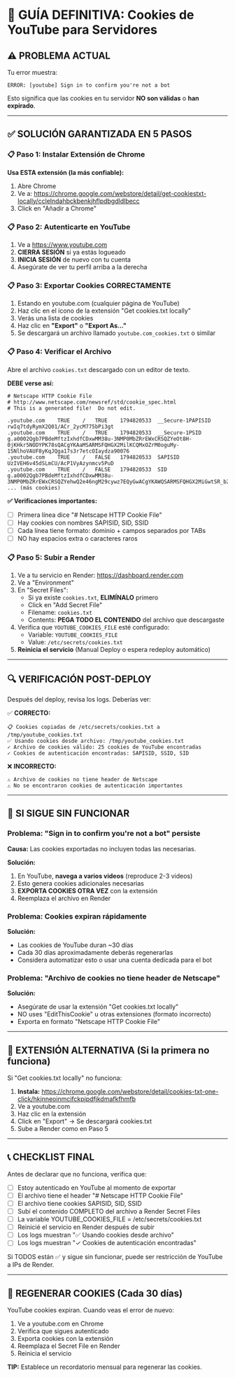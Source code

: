 # 🔑 GUÍA DEFINITIVA: Cookies de YouTube para Servidores

## ⚠️ PROBLEMA ACTUAL

Tu error muestra:
```
ERROR: [youtube] Sign in to confirm you're not a bot
```

Esto significa que las cookies en tu servidor **NO son válidas** o **han expirado**.

---

## ✅ SOLUCIÓN GARANTIZADA EN 5 PASOS

### 📋 Paso 1: Instalar Extensión de Chrome

**Usa ESTA extensión (la más confiable):**

1. Abre Chrome
2. Ve a: https://chrome.google.com/webstore/detail/get-cookiestxt-locally/cclelndahbckbenkjhflpdbgdldlbecc
3. Click en "Añadir a Chrome"

### 📋 Paso 2: Autenticarte en YouTube

1. Ve a https://www.youtube.com
2. **CIERRA SESIÓN** si ya estás logueado
3. **INICIA SESIÓN** de nuevo con tu cuenta
4. Asegúrate de ver tu perfil arriba a la derecha

### 📋 Paso 3: Exportar Cookies CORRECTAMENTE

1. Estando en youtube.com (cualquier página de YouTube)
2. Haz clic en el ícono de la extensión "Get cookies.txt locally"
3. Verás una lista de cookies
4. Haz clic en **"Export"** o **"Export As..."**
5. Se descargará un archivo llamado `youtube.com_cookies.txt` o similar

### 📋 Paso 4: Verificar el Archivo

Abre el archivo `cookies.txt` descargado con un editor de texto.

**DEBE verse así:**
```
# Netscape HTTP Cookie File
# http://www.netscape.com/newsref/std/cookie_spec.html
# This is a generated file!  Do not edit.

.youtube.com	TRUE	/	TRUE	1794820533	__Secure-1PAPISID	rwIq7tdyRymX2Q01/ACr_2ycM775bPi3gt
.youtube.com	TRUE	/	TRUE	1794820533	__Secure-1PSID	g.a0002Qgb7PBdeMftzIxhdfCDxwMM38u-3NMP0MbZRrEWxCRSQZYeOt8H-0jKHkr5NODYPK78sQACgYKAaMSARMSFQHGX2MilKCQMxOZrM0oguMy-1SNlhoVAUF8yKqJQga17s3r7etcOIaydza90076
.youtube.com	TRUE	/	FALSE	1794820533	SAPISID	UzIVEH6v45dSLmCU/AcP1VyAzynmcv5PuD
.youtube.com	TRUE	/	FALSE	1794820533	SID	g.a0002Qgb7PBdeMftzIxhdfCDxwMM38u-3NMP0MbZRrEWxCRSQZYehwQ2e46ngM29cywz7EQyGwACgYKAWQSARMSFQHGX2MiGwtSR_b2pkZ3Yvj53NL4zBoVAUF8yKoWwd5gs9COr9iVrzV3xiip0076
... (más cookies)
```

**✅ Verificaciones importantes:**
- [ ] Primera línea dice "# Netscape HTTP Cookie File"
- [ ] Hay cookies con nombres SAPISID, SID, SSID
- [ ] Cada línea tiene formato: dominio + campos separados por TABs
- [ ] NO hay espacios extra o caracteres raros

### 📋 Paso 5: Subir a Render

1. Ve a tu servicio en Render: https://dashboard.render.com
2. Ve a "Environment"
3. En "Secret Files":
   - Si ya existe `cookies.txt`, **ELIMÍNALO** primero
   - Click en "Add Secret File"
   - Filename: `cookies.txt`
   - Contents: **PEGA TODO EL CONTENIDO** del archivo que descargaste
4. Verifica que `YOUTUBE_COOKIES_FILE` esté configurado:
   - Variable: `YOUTUBE_COOKIES_FILE`
   - Value: `/etc/secrets/cookies.txt`
5. **Reinicia el servicio** (Manual Deploy o espera redeploy automático)

---

## 🔍 VERIFICACIÓN POST-DEPLOY

Después del deploy, revisa los logs. Deberías ver:

✅ **CORRECTO:**
```
📋 Cookies copiadas de /etc/secrets/cookies.txt a /tmp/youtube_cookies.txt
✅ Usando cookies desde archivo: /tmp/youtube_cookies.txt
✓ Archivo de cookies válido: 25 cookies de YouTube encontradas
✓ Cookies de autenticación encontradas: SAPISID, SSID, SID
```

❌ **INCORRECTO:**
```
⚠️ Archivo de cookies no tiene header de Netscape
⚠️ No se encontraron cookies de autenticación importantes
```

---

## 🐛 SI SIGUE SIN FUNCIONAR

### Problema: "Sign in to confirm you're not a bot" persiste

**Causa:** Las cookies exportadas no incluyen todas las necesarias.

**Solución:**
1. En YouTube, **navega a varios videos** (reproduce 2-3 videos)
2. Esto genera cookies adicionales necesarias
3. **EXPORTA COOKIES OTRA VEZ** con la extensión
4. Reemplaza el archivo en Render

### Problema: Cookies expiran rápidamente

**Solución:**
- Las cookies de YouTube duran ~30 días
- Cada 30 días aproximadamente deberás regenerarlas
- Considera automatizar esto o usar una cuenta dedicada para el bot

### Problema: "Archivo de cookies no tiene header de Netscape"

**Solución:**
- Asegúrate de usar la extensión "Get cookies.txt locally"
- NO uses "EditThisCookie" u otras extensiones (formato incorrecto)
- Exporta en formato "Netscape HTTP Cookie File"

---

## 🎯 EXTENSIÓN ALTERNATIVA (Si la primera no funciona)

Si "Get cookies.txt locally" no funciona:

1. **Instala:** https://chrome.google.com/webstore/detail/cookies-txt-one-click/hkjnneoinmcifckpjpdfjkdmafkfhmfb
2. Ve a youtube.com
3. Haz clic en la extensión
4. Click en "Export" → Se descargará cookies.txt
5. Sube a Render como en Paso 5

---

## 📞 CHECKLIST FINAL

Antes de declarar que no funciona, verifica que:

- [ ] Estoy autenticado en YouTube al momento de exportar
- [ ] El archivo tiene el header "# Netscape HTTP Cookie File"
- [ ] El archivo tiene cookies SAPISID, SID, SSID
- [ ] Subí el contenido COMPLETO del archivo a Render Secret Files
- [ ] La variable YOUTUBE_COOKIES_FILE = /etc/secrets/cookies.txt
- [ ] Reinicié el servicio en Render después de subir
- [ ] Los logs muestran "✅ Usando cookies desde archivo"
- [ ] Los logs muestran "✓ Cookies de autenticación encontradas"

Si TODOS están ✅ y sigue sin funcionar, puede ser restricción de YouTube a IPs de Render.

---

## 🔄 REGENERAR COOKIES (Cada 30 días)

YouTube cookies expiran. Cuando veas el error de nuevo:

1. Ve a youtube.com en Chrome
2. Verifica que sigues autenticado
3. Exporta cookies con la extensión
4. Reemplaza el Secret File en Render
5. Reinicia el servicio

**TIP:** Establece un recordatorio mensual para regenerar las cookies.
